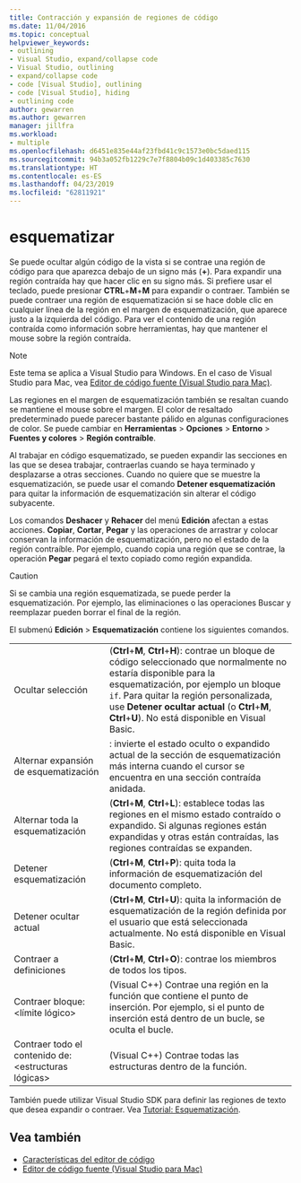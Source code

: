```yaml
---
title: Contracción y expansión de regiones de código
ms.date: 11/04/2016
ms.topic: conceptual
helpviewer_keywords:
- outlining
- Visual Studio, expand/collapse code
- Visual Studio, outlining
- expand/collapse code
- code [Visual Studio], outlining
- code [Visual Studio], hiding
- outlining code
author: gewarren
ms.author: gewarren
manager: jillfra
ms.workload:
- multiple
ms.openlocfilehash: d6451e835e44af23fbd41c9c1573e0bc5daed115
ms.sourcegitcommit: 94b3a052fb1229c7e7f8804b09c1d403385c7630
ms.translationtype: HT
ms.contentlocale: es-ES
ms.lasthandoff: 04/23/2019
ms.locfileid: "62811921"
---
```

# <a name="outlining"></a>esquematizar

Se puede ocultar algún código de la vista si se contrae una región de código para que aparezca debajo de un signo más (**+**). Para expandir una región contraída hay que hacer clic en su signo más. Si prefiere usar el teclado, puede presionar **CTRL**+**M**+**M** para expandir o contraer. También se puede contraer una región de esquematización si se hace doble clic en cualquier línea de la región en el margen de esquematización, que aparece justo a la izquierda del código. Para ver el contenido de una región contraída como información sobre herramientas, hay que mantener el mouse sobre la región contraída.

> [!NOTE]
> Este tema se aplica a Visual Studio para Windows. En el caso de Visual Studio para Mac, vea [Editor de código fuente (Visual Studio para Mac)](/visualstudio/mac/source-editor).

Las regiones en el margen de esquematización también se resaltan cuando se mantiene el mouse sobre el margen. El color de resaltado predeterminado puede parecer bastante pálido en algunas configuraciones de color. Se puede cambiar en **Herramientas** > **Opciones** > **Entorno** > **Fuentes y colores** > **Región contraíble**.

Al trabajar en código esquematizado, se pueden expandir las secciones en las que se desea trabajar, contraerlas cuando se haya terminado y desplazarse a otras secciones. Cuando no quiere que se muestre la esquematización, se puede usar el comando **Detener esquematización** para quitar la información de esquematización sin alterar el código subyacente.

Los comandos **Deshacer** y **Rehacer** del menú **Edición** afectan a estas acciones. **Copiar**, **Cortar**, **Pegar** y las operaciones de arrastrar y colocar conservan la información de esquematización, pero no el estado de la región contraíble. Por ejemplo, cuando copia una región que se contrae, la operación **Pegar** pegará el texto copiado como región expandida.

> [!CAUTION]
> Si se cambia una región esquematizada, se puede perder la esquematización. Por ejemplo, las eliminaciones o las operaciones Buscar y reemplazar pueden borrar el final de la región.

El submenú **Edición** > **Esquematización** contiene los siguientes comandos.

|||
|-|-|
|Ocultar selección|(**Ctrl**+**M**, **Ctrl**+**H**): contrae un bloque de código seleccionado que normalmente no estaría disponible para la esquematización, por ejemplo un bloque `if`. Para quitar la región personalizada, use **Detener ocultar actual** (o **Ctrl**+**M**, **Ctrl**+**U**). No está disponible en Visual Basic.|
|Alternar expansión de esquematización|: invierte el estado oculto o expandido actual de la sección de esquematización más interna cuando el cursor se encuentra en una sección contraída anidada.|
|Alternar toda la esquematización|(**Ctrl**+**M**, **Ctrl**+**L**): establece todas las regiones en el mismo estado contraído o expandido. Si algunas regiones están expandidas y otras están contraídas, las regiones contraídas se expanden.|
|Detener esquematización|(**Ctrl**+**M**, **Ctrl**+**P**): quita toda la información de esquematización del documento completo.|
|Detener ocultar actual|(**Ctrl**+**M**, **Ctrl**+**U**): quita la información de esquematización de la región definida por el usuario que está seleccionada actualmente. No está disponible en Visual Basic.|
|Contraer a definiciones|(**Ctrl**+**M**, **Ctrl**+**O**): contrae los miembros de todos los tipos.|
|Contraer bloque:\<límite lógico>|(Visual C++) Contrae una región en la función que contiene el punto de inserción. Por ejemplo, si el punto de inserción está dentro de un bucle, se oculta el bucle.|
|Contraer todo el contenido de: \<estructuras lógicas>|(Visual C++) Contrae todas las estructuras dentro de la función.|

También puede utilizar Visual Studio SDK para definir las regiones de texto que desea expandir o contraer. Vea [Tutorial: Esquematización](../extensibility/walkthrough-outlining.md).

## <a name="see-also"></a>Vea también

- [Características del editor de código](../ide/writing-code-in-the-code-and-text-editor.md)
- [Editor de código fuente (Visual Studio para Mac)](/visualstudio/mac/source-editor)